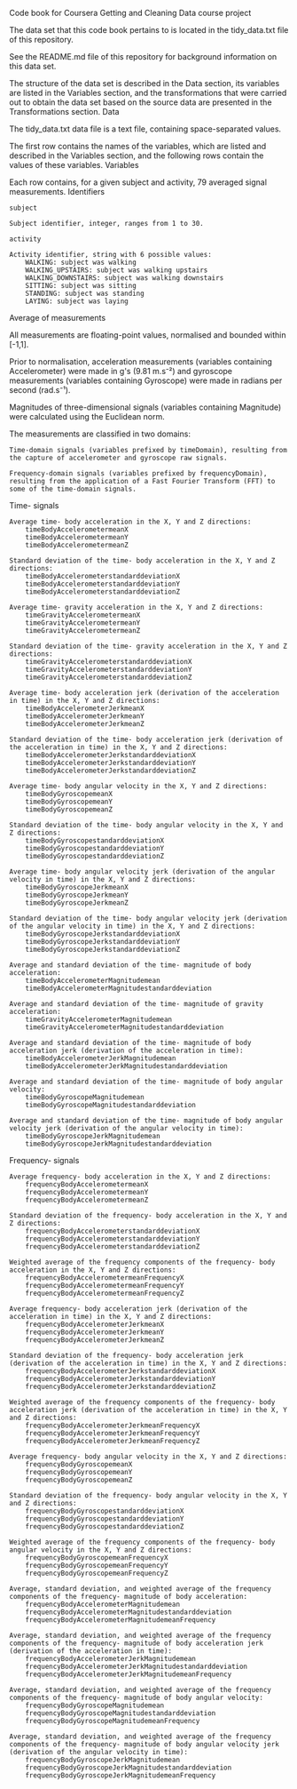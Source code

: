 Code book for Coursera Getting and Cleaning Data course project

The data set that this code book pertains to is located in the tidy_data.txt file of this repository.

See the README.md file of this repository for background information on this data set.

The structure of the data set is described in the Data section, its variables are listed in the Variables section, and the transformations that were carried out to obtain the data set based on the source data are presented in the Transformations section.
Data

The tidy_data.txt data file is a text file, containing space-separated values.

The first row contains the names of the variables, which are listed and described in the Variables section, and the following rows contain the values of these variables.
Variables

Each row contains, for a given subject and activity, 79 averaged signal measurements.
Identifiers

    subject

    Subject identifier, integer, ranges from 1 to 30.

    activity

    Activity identifier, string with 6 possible values:
        WALKING: subject was walking
        WALKING_UPSTAIRS: subject was walking upstairs
        WALKING_DOWNSTAIRS: subject was walking downstairs
        SITTING: subject was sitting
        STANDING: subject was standing
        LAYING: subject was laying

Average of measurements

All measurements are floating-point values, normalised and bounded within [-1,1].

Prior to normalisation, acceleration measurements (variables containing Accelerometer) were made in g's (9.81 m.s⁻²) and gyroscope measurements (variables containing Gyroscope) were made in radians per second (rad.s⁻¹).

Magnitudes of three-dimensional signals (variables containing Magnitude) were calculated using the Euclidean norm.

The measurements are classified in two domains:

    Time-domain signals (variables prefixed by timeDomain), resulting from the capture of accelerometer and gyroscope raw signals.

    Frequency-domain signals (variables prefixed by frequencyDomain), resulting from the application of a Fast Fourier Transform (FFT) to some of the time-domain signals.

Time- signals

    Average time- body acceleration in the X, Y and Z directions:
        timeBodyAccelerometermeanX
        timeBodyAccelerometermeanY
        timeBodyAccelerometermeanZ

    Standard deviation of the time- body acceleration in the X, Y and Z directions:
        timeBodyAccelerometerstandarddeviationX
        timeBodyAccelerometerstandarddeviationY
        timeBodyAccelerometerstandarddeviationZ

    Average time- gravity acceleration in the X, Y and Z directions:
        timeGravityAccelerometermeanX
        timeGravityAccelerometermeanY
        timeGravityAccelerometermeanZ

    Standard deviation of the time- gravity acceleration in the X, Y and Z directions:
        timeGravityAccelerometerstandarddeviationX
        timeGravityAccelerometerstandarddeviationY
        timeGravityAccelerometerstandarddeviationZ

    Average time- body acceleration jerk (derivation of the acceleration in time) in the X, Y and Z directions:
        timeBodyAccelerometerJerkmeanX
        timeBodyAccelerometerJerkmeanY
        timeBodyAccelerometerJerkmeanZ

    Standard deviation of the time- body acceleration jerk (derivation of the acceleration in time) in the X, Y and Z directions:
        timeBodyAccelerometerJerkstandarddeviationX
        timeBodyAccelerometerJerkstandarddeviationY
        timeBodyAccelerometerJerkstandarddeviationZ

    Average time- body angular velocity in the X, Y and Z directions:
        timeBodyGyroscopemeanX
        timeBodyGyroscopemeanY
        timeBodyGyroscopemeanZ

    Standard deviation of the time- body angular velocity in the X, Y and Z directions:
        timeBodyGyroscopestandarddeviationX
        timeBodyGyroscopestandarddeviationY
        timeBodyGyroscopestandarddeviationZ

    Average time- body angular velocity jerk (derivation of the angular velocity in time) in the X, Y and Z directions:
        timeBodyGyroscopeJerkmeanX
        timeBodyGyroscopeJerkmeanY
        timeBodyGyroscopeJerkmeanZ

    Standard deviation of the time- body angular velocity jerk (derivation of the angular velocity in time) in the X, Y and Z directions:
        timeBodyGyroscopeJerkstandarddeviationX
        timeBodyGyroscopeJerkstandarddeviationY
        timeBodyGyroscopeJerkstandarddeviationZ

    Average and standard deviation of the time- magnitude of body acceleration:
        timeBodyAccelerometerMagnitudemean
        timeBodyAccelerometerMagnitudestandarddeviation

    Average and standard deviation of the time- magnitude of gravity acceleration:
        timeGravityAccelerometerMagnitudemean
        timeGravityAccelerometerMagnitudestandarddeviation

    Average and standard deviation of the time- magnitude of body acceleration jerk (derivation of the acceleration in time):
        timeBodyAccelerometerJerkMagnitudemean
        timeBodyAccelerometerJerkMagnitudestandarddeviation

    Average and standard deviation of the time- magnitude of body angular velocity:
        timeBodyGyroscopeMagnitudemean
        timeBodyGyroscopeMagnitudestandarddeviation

    Average and standard deviation of the time- magnitude of body angular velocity jerk (derivation of the angular velocity in time):
        timeBodyGyroscopeJerkMagnitudemean
        timeBodyGyroscopeJerkMagnitudestandarddeviation

Frequency- signals

    Average frequency- body acceleration in the X, Y and Z directions:
        frequencyBodyAccelerometermeanX
        frequencyBodyAccelerometermeanY
        frequencyBodyAccelerometermeanZ

    Standard deviation of the frequency- body acceleration in the X, Y and Z directions:
        frequencyBodyAccelerometerstandarddeviationX
        frequencyBodyAccelerometerstandarddeviationY
        frequencyBodyAccelerometerstandarddeviationZ

    Weighted average of the frequency components of the frequency- body acceleration in the X, Y and Z directions:
        frequencyBodyAccelerometermeanFrequencyX
        frequencyBodyAccelerometermeanFrequencyY
        frequencyBodyAccelerometermeanFrequencyZ

    Average frequency- body acceleration jerk (derivation of the acceleration in time) in the X, Y and Z directions:
        frequencyBodyAccelerometerJerkmeanX
        frequencyBodyAccelerometerJerkmeanY
        frequencyBodyAccelerometerJerkmeanZ

    Standard deviation of the frequency- body acceleration jerk (derivation of the acceleration in time) in the X, Y and Z directions:
        frequencyBodyAccelerometerJerkstandarddeviationX
        frequencyBodyAccelerometerJerkstandarddeviationY
        frequencyBodyAccelerometerJerkstandarddeviationZ

    Weighted average of the frequency components of the frequency- body acceleration jerk (derivation of the acceleration in time) in the X, Y and Z directions:
        frequencyBodyAccelerometerJerkmeanFrequencyX
        frequencyBodyAccelerometerJerkmeanFrequencyY
        frequencyBodyAccelerometerJerkmeanFrequencyZ

    Average frequency- body angular velocity in the X, Y and Z directions:
        frequencyBodyGyroscopemeanX
        frequencyBodyGyroscopemeanY
        frequencyBodyGyroscopemeanZ

    Standard deviation of the frequency- body angular velocity in the X, Y and Z directions:
        frequencyBodyGyroscopestandarddeviationX
        frequencyBodyGyroscopestandarddeviationY
        frequencyBodyGyroscopestandarddeviationZ

    Weighted average of the frequency components of the frequency- body angular velocity in the X, Y and Z directions:
        frequencyBodyGyroscopemeanFrequencyX
        frequencyBodyGyroscopemeanFrequencyY
        frequencyBodyGyroscopemeanFrequencyZ

    Average, standard deviation, and weighted average of the frequency components of the frequency- magnitude of body acceleration:
        frequencyBodyAccelerometerMagnitudemean
        frequencyBodyAccelerometerMagnitudestandarddeviation
        frequencyBodyAccelerometerMagnitudemeanFrequency

    Average, standard deviation, and weighted average of the frequency components of the frequency- magnitude of body acceleration jerk (derivation of the acceleration in time):
        frequencyBodyAccelerometerJerkMagnitudemean
        frequencyBodyAccelerometerJerkMagnitudestandarddeviation
        frequencyBodyAccelerometerJerkMagnitudemeanFrequency

    Average, standard deviation, and weighted average of the frequency components of the frequency- magnitude of body angular velocity:
        frequencyBodyGyroscopeMagnitudemean
        frequencyBodyGyroscopeMagnitudestandarddeviation
        frequencyBodyGyroscopeMagnitudemeanFrequency

    Average, standard deviation, and weighted average of the frequency components of the frequency- magnitude of body angular velocity jerk (derivation of the angular velocity in time):
        frequencyBodyGyroscopeJerkMagnitudemean
        frequencyBodyGyroscopeJerkMagnitudestandarddeviation
        frequencyBodyGyroscopeJerkMagnitudemeanFrequency

